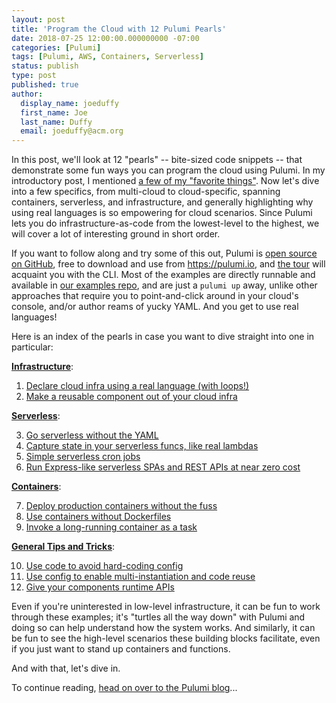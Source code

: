 ```yaml
---
layout: post
title: 'Program the Cloud with 12 Pulumi Pearls'
date: 2018-07-25 12:00:00.000000000 -07:00
categories: [Pulumi]
tags: [Pulumi, AWS, Containers, Serverless]
status: publish
type: post
published: true
author:
  display_name: joeduffy
  first_name: Joe
  last_name: Duffy
  email: joeduffy@acm.org
---
```


In this post, we'll look at 12 "pearls" -- bite-sized code snippets -- that demonstrate some fun ways you can program the cloud using Pulumi. In my introductory post, I mentioned [a few of my "favorite things"]( http://joeduffyblog.com/2018/06/18/hello-pulumi/#my-favorite-things). Now let's dive into a few specifics, from multi-cloud to cloud-specific, spanning containers, serverless, and infrastructure, and generally highlighting why using real languages is so empowering for cloud scenarios. Since Pulumi lets you do infrastructure-as-code from the lowest-level to the highest, we will cover a lot of interesting ground in short order.

If you want to follow along and try some of this out, Pulumi is [open source on GitHub](https://github.com/pulumi/pulumi), free to download and use from https://pulumi.io, and [the tour](https://pulumi.io/tour) will acquaint you with the CLI. Most of the examples are directly runnable and available in [our examples repo](https://github.com/pulumi/examples), and are just a `pulumi up` away, unlike other approaches that require you to point-and-click around in your cloud's console, and/or author reams of yucky YAML. And you get to use real languages!

Here is an index of the pearls in case you want to dive straight into one in particular:

[**Infrastructure**](https://blog.pulumi.com/program-the-cloud-with-12-pulumi-pearls#pearls-infra):

1.	[Declare cloud infra using a real language (with loops!)](https://blog.pulumi.com/program-the-cloud-with-12-pulumi-pearls#pearl-1)
2.	[Make a reusable component out of your cloud infra](https://blog.pulumi.com/program-the-cloud-with-12-pulumi-pearls#pearl-2)

[**Serverless**](https://blog.pulumi.com/program-the-cloud-with-12-pulumi-pearls#pearls-serverless):

3.	[Go serverless without the YAML](https://blog.pulumi.com/program-the-cloud-with-12-pulumi-pearls#pearl-3)
4.	[Capture state in your serverless funcs, like real lambdas](https://blog.pulumi.com/program-the-cloud-with-12-pulumi-pearls#pearl-4)
5.	[Simple serverless cron jobs](https://blog.pulumi.com/program-the-cloud-with-12-pulumi-pearls#pearl-5)
6.	[Run Express-like serverless SPAs and REST APIs at near zero cost](https://blog.pulumi.com/program-the-cloud-with-12-pulumi-pearls#pearl-6)

[**Containers**](https://blog.pulumi.com/program-the-cloud-with-12-pulumi-pearls#pearls-containers):

7.	[Deploy production containers without the fuss](https://blog.pulumi.com/program-the-cloud-with-12-pulumi-pearls#pearl-7)
8.	[Use containers without Dockerfiles](https://blog.pulumi.com/program-the-cloud-with-12-pulumi-pearls#pearl-8)
9.	[Invoke a long-running container as a task](https://blog.pulumi.com/program-the-cloud-with-12-pulumi-pearls#pearl-9)

[**General Tips and Tricks**](https://blog.pulumi.com/program-the-cloud-with-12-pulumi-pearls#pearls-tips):

10.	[Use code to avoid hard-coding config](https://blog.pulumi.com/program-the-cloud-with-12-pulumi-pearls#pearl-10)
11.	[Use config to enable multi-instantiation and code reuse](https://blog.pulumi.com/program-the-cloud-with-12-pulumi-pearls#pearl-11)
12.	[Give your components runtime APIs](https://blog.pulumi.com/program-the-cloud-with-12-pulumi-pearls#pearl-12)

Even if you're uninterested in low-level infrastructure, it can be fun to work through these examples; it's "turtles all the way down" with Pulumi and doing so can help understand how the system works. And similarly, it can be fun to see the high-level scenarios these building blocks facilitate, even if you just want to stand up containers and functions.

And with that, let's dive in.

To continue reading, [head on over to the Pulumi blog](https://blog.pulumi.com/program-the-cloud-with-12-pulumi-pearls)...